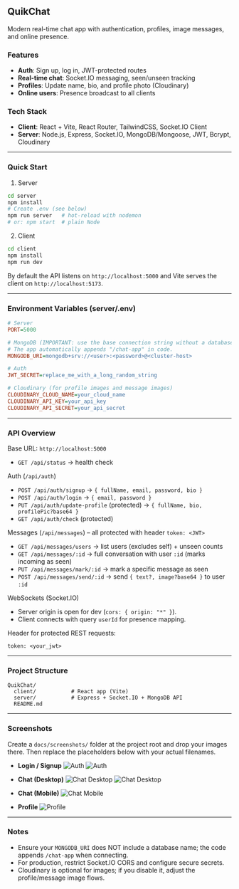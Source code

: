 ## QuikChat

Modern real-time chat app with authentication, profiles, image messages, and online presence.

### Features
- **Auth**: Sign up, log in, JWT-protected routes
- **Real-time chat**: Socket.IO messaging, seen/unseen tracking
- **Profiles**: Update name, bio, and profile photo (Cloudinary)
- **Online users**: Presence broadcast to all clients

### Tech Stack
- **Client**: React + Vite, React Router, TailwindCSS, Socket.IO Client
- **Server**: Node.js, Express, Socket.IO, MongoDB/Mongoose, JWT, Bcrypt, Cloudinary

---

### Quick Start
1) Server
```bash
cd server
npm install
# Create .env (see below)
npm run server   # hot-reload with nodemon
# or: npm start  # plain Node
```

2) Client
```bash
cd client
npm install
npm run dev
```

By default the API listens on `http://localhost:5000` and Vite serves the client on `http://localhost:5173`.

---

### Environment Variables (server/.env)
```ini
# Server
PORT=5000

# MongoDB (IMPORTANT: use the base connection string without a database name)
# The app automatically appends "/chat-app" in code.
MONGODB_URI=mongodb+srv://<user>:<password>@<cluster-host>

# Auth
JWT_SECRET=replace_me_with_a_long_random_string

# Cloudinary (for profile images and message images)
CLOUDINARY_CLOUD_NAME=your_cloud_name
CLOUDINARY_API_KEY=your_api_key
CLOUDINARY_API_SECRET=your_api_secret
```

---

### API Overview
Base URL: `http://localhost:5000`

- `GET /api/status` → health check

Auth (`/api/auth`)
- `POST /api/auth/signup` → `{ fullName, email, password, bio }`
- `POST /api/auth/login` → `{ email, password }`
- `PUT /api/auth/update-profile` (protected) → `{ fullName, bio, profilePic?base64 }`
- `GET /api/auth/check` (protected)

Messages (`/api/messages`) – all protected with header `token: <JWT>`
- `GET /api/messages/users` → list users (excludes self) + unseen counts
- `GET /api/messages/:id` → full conversation with user `:id` (marks incoming as seen)
- `PUT /api/messages/mark/:id` → mark a specific message as seen
- `POST /api/messages/send/:id` → send `{ text?, image?base64 }` to user `:id`

WebSockets (Socket.IO)
- Server origin is open for dev (`cors: { origin: "*" }`).
- Client connects with query `userId` for presence mapping.

Header for protected REST requests:
```
token: <your_jwt>
```

---

### Project Structure
```
QuikChat/
  client/           # React app (Vite)
  server/           # Express + Socket.IO + MongoDB API
  README.md
```

---

### Screenshots
Create a `docs/screenshots/` folder at the project root and drop your images there. Then replace the placeholders below with your actual filenames.

- **Login / Signup**
![Auth](docs/screenshots/login.png)
![Auth](docs/screenshots/signup.png)

- **Chat (Desktop)**
![Chat Desktop](docs/screenshots/chat-desktop.png)
![Chat Desktop](docs/screenshots/chat-landing.png)

- **Chat (Mobile)**
![Chat Mobile](docs/screenshots/chat-mobile.png)

- **Profile**
![Profile](docs/screenshots/profile.png)


---

### Notes
- Ensure your `MONGODB_URI` does NOT include a database name; the code appends `/chat-app` when connecting.
- For production, restrict Socket.IO CORS and configure secure secrets.
- Cloudinary is optional for images; if you disable it, adjust the profile/message image flows.




